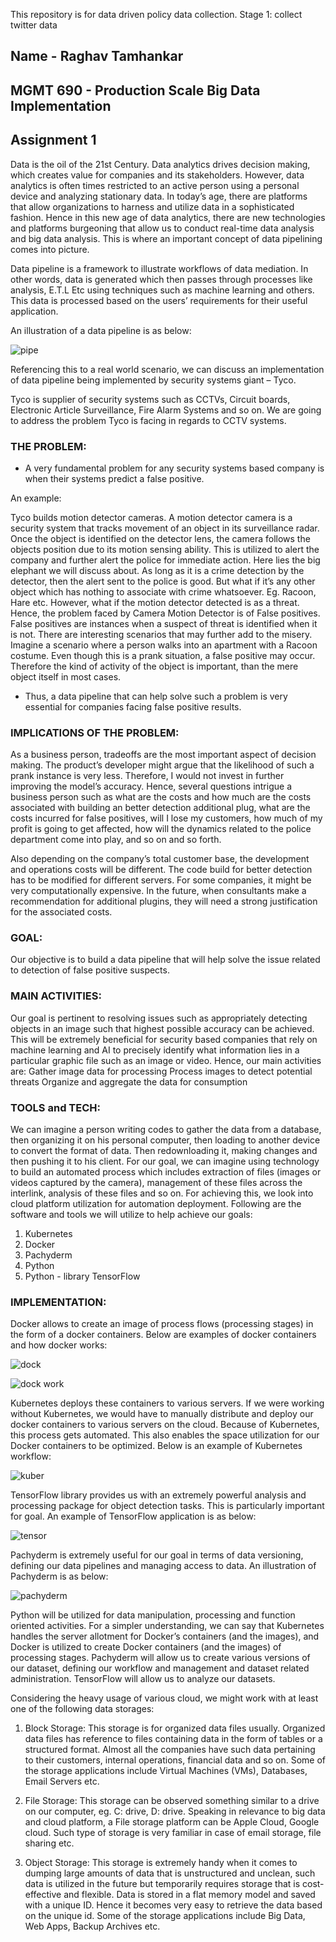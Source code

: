 This repository is for data driven policy data collection.
Stage 1: collect twitter data

## Name - Raghav Tamhankar
## MGMT 690 - Production Scale Big Data Implementation
## Assignment 1

Data is the oil of the 21st Century. Data analytics drives decision making, which creates value for companies and its stakeholders. However, data analytics is often times restricted to an active person using a personal device and analyzing stationary data. In today’s age, there are platforms that allow organizations to harness and utilize data in a sophisticated fashion. Hence in this new age of data analytics, there are new technologies and platforms burgeoning that allow us to conduct real-time data analysis and big data analysis. This is where an important concept of data pipelining comes into picture.

Data pipeline is a framework to illustrate workflows of data mediation. In other words, data is generated which then passes through processes like analysis, E.T.L Etc using techniques such as machine learning and others. This data is processed based on the users’ requirements for their useful application.

An illustration of a data pipeline is as below:

![pipe](https://user-images.githubusercontent.com/31287687/32167556-91ab60b8-bd3f-11e7-9f16-b188f6dbfc00.jpg)


Referencing this to a real world scenario, we can discuss an implementation of data pipeline being implemented by security systems giant – Tyco.

Tyco is supplier of security systems such as CCTVs, Circuit boards, Electronic Article Surveillance, Fire Alarm Systems and so on. We are going to address the problem Tyco is facing in regards to CCTV systems.



### THE PROBLEM:
-	A very fundamental problem for any security systems based company is when their systems predict a false positive.

An example:

Tyco builds motion detector cameras. A motion detector camera is a security system that tracks movement of an object in its surveillance radar. Once the object is identified on the detector lens, the camera follows the objects position due to its motion sensing ability. This is utilized to alert the company and further alert the police for immediate action. Here lies the big elephant we will discuss about.
As long as it is a crime detection by the detector, then the alert sent to the police is good. But what if it’s any other object which has nothing to associate with crime whatsoever. Eg. Racoon, Hare etc. However, what if the motion detector detected is as a threat. Hence, the problem faced by Camera Motion Detector is of False positives. False positives are instances when a suspect of threat is identified when it is not.
There are interesting scenarios that may further add to the misery. Imagine a scenario where a person walks into an apartment with a Racoon costume. Even though this is a prank situation, a false positive may occur. Therefore the kind of activity of the object is important, than the mere object itself in most cases.
-	Thus, a data pipeline that can help solve such a problem is very essential for companies facing false positive results.


### IMPLICATIONS OF THE PROBLEM:

As a business person, tradeoffs are the most important aspect of decision making. The product’s developer might argue that the likelihood of such a prank instance is very less. Therefore, I would not invest in further improving the model’s accuracy. Hence, several questions intrigue a business person such as what are the costs and how much are the costs associated with building an better detection additional plug, what are the costs incurred for false positives, will I lose my customers, how much of my profit is going to get affected, how will the dynamics related to the police department come into play, and so on and so forth.

Also depending on the company’s total customer base, the development and operations costs will be different. The code build for better detection has to be modified for different servers. For some companies, it might be very computationally expensive. In the future, when consultants make a recommendation for additional plugins, they will need a strong justification for the associated costs.


### GOAL:

Our objective is to build a data pipeline that will help solve the issue related to detection of false positive suspects.


### MAIN ACTIVITIES:

Our goal is pertinent to resolving issues such as appropriately detecting objects in an image such that highest possible accuracy can be achieved. This will be extremely beneficial for security based companies that rely on machine learning and AI to precisely identify what information lies in a particular graphic file such as an image or video.
Hence, our main activities are:
Gather image data for processing
Process images to detect potential threats
Organize and aggregate the data for consumption


### TOOLS and TECH:

We can imagine a person writing codes to gather the data from a database, then organizing it on his personal computer, then loading to another device to convert the format of data. Then redownloading it, making changes and then pushing it to his client.
For our goal, we can imagine using technology to build an automated process which includes extraction of files (images or videos captured by the camera), management of these files across the interlink, analysis of these files and so on. For achieving this, we look into cloud platform utilization for automation deployment. Following are the software and tools we will utilize to help achieve our goals:

1.	Kubernetes
2.	Docker
3.	Pachyderm
4.	Python
5.	Python -  library TensorFlow


### IMPLEMENTATION:

Docker allows to create an image of process flows (processing stages) in the form of a docker containers. Below are examples of docker containers and how docker works:

![dock](https://user-images.githubusercontent.com/31287687/32167660-f5b557e4-bd3f-11e7-8a8b-bd7a39e07f7b.jpg)

![dock work](https://user-images.githubusercontent.com/31287687/32167690-0f2d14dc-bd40-11e7-90f4-b4949932a583.jpg)

Kubernetes deploys these containers to various servers. If we were working without Kubernetes, we would have to manually distribute and deploy our docker containers to various servers on the cloud. Because of Kubernetes, this process gets automated. This also enables the space utilization for our Docker containers to be optimized. Below is an example of Kubernetes workflow:

![kuber](https://user-images.githubusercontent.com/31287687/32167718-29cf1740-bd40-11e7-94cc-eb84d81b3a51.jpg)

TensorFlow library provides us with an extremely powerful analysis and processing package for object detection tasks. This is particularly important for goal. An example of TensorFlow application is as below:

![tensor](https://user-images.githubusercontent.com/31287687/32167760-565760ba-bd40-11e7-8c8c-d380419e8f89.jpg)

Pachyderm is extremely useful for our goal in terms of data versioning, defining our data pipelines and managing access to data. An illustration of Pachyderm is as below:

![pachyderm](https://user-images.githubusercontent.com/31287687/32167405-24ddb918-bd3f-11e7-9aa5-e78e1988615f.jpg)

Python will be utilized for data manipulation, processing and function oriented activities.
For a simpler understanding, we can say that Kubernetes handles the server allotment for Docker’s containers (and the images), and Docker is utilized to create Docker containers (and the images) of processing stages. Pachyderm will allow us to create various versions of our dataset, defining our workflow and management and dataset related administration. TensorFlow will allow us to analyze our datasets.


Considering the heavy usage of various cloud, we might work with at least one of the following data storages:

1) Block Storage:
This storage is for organized data files usually. Organized data files has reference to files containing data in the form of tables or a structured format. Almost all the companies have such data pertaining to their customers, internal operations, financial data and so on. Some of the storage applications include Virtual Machines (VMs), Databases, Email Servers etc.

2) File Storage:
This storage can be observed something similar to a drive on our computer, eg. C: drive, D: drive. Speaking in relevance to big data and cloud platform, a File storage platform can be Apple Cloud, Google cloud. Such type of storage is very familiar in case of email storage, file sharing etc.

3) Object Storage:
This storage is extremely handy when it comes to dumping large amounts of data that is unstructured and unclean, such data is utilized in the future but temporarily requires storage that is cost-effective and flexible. Data is stored in a flat memory model and saved with a unique ID. Hence it becomes very easy to retrieve the data based on the unique id. Some of the storage applications include Big Data, Web Apps, Backup Archives etc.










